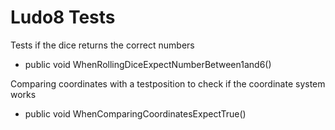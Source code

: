 # Ludo8 Tests

Tests if the dice returns the correct numbers

* public void WhenRollingDiceExpectNumberBetween1and6()

Comparing coordinates with a testposition to check if the coordinate system works

* public void WhenComparingCoordinatesExpectTrue()
